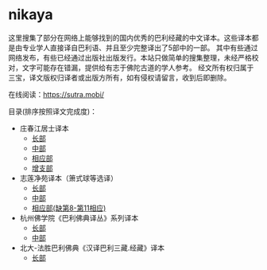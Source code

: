# nikaya
这里搜集了部分在网络上能够找到的国内优秀的巴利经藏的中文译本。这些译本都是由专业学人直接译自巴利语、并且至少完整译出了5部中的一部。
其中有些通过网络发布，有些已经通过出版社出版发行。本站只做简单的搜集整理，未经严格校对，文字可能存在错漏，提供给有志于佛陀古道的学人参考。
经文所有权归属于三宝，译文版权归译者或出版方所有，如有侵权请留言，收到后即删除。

在线阅读：https://sutra.mobi/

目录(排序按照译文完成度)：
* 庄春江居士译本
  * [长部](zcj/chang/SUMMARY.md)
  * [中部](zcj/zhong/SUMMARY.md)
  * [相应部](zcj/xiangying/SUMMARY.md)
  * [增支部](zcj/zengzhi/SUMMARY.md)
* 志莲净苑译本（箫式球等选译）
  * [长部](chilin/chang/SUMMARY.md)
  * [中部](chilin/zhong/SUMMARY.md)
  * [相应部(缺第8-第11相应)](chilin/xiangying/SUMMARY.md)
* 杭州佛学院《巴利佛典译丛》系列译本
  * [长部](hzfxy/chang/SUMMARY.md)
  * [中部](hzfxy/zhong/SUMMARY.md)
* 北大-法胜巴利佛典《汉译巴利三藏.经藏》译本
  * [长部](pku/chang/SUMMARY.md)
